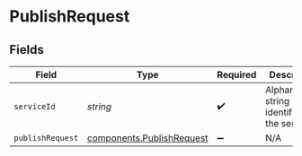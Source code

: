 # PublishRequest


## Fields

| Field                                                              | Type                                                               | Required                                                           | Description                                                        | Example                                                            |
| ------------------------------------------------------------------ | ------------------------------------------------------------------ | ------------------------------------------------------------------ | ------------------------------------------------------------------ | ------------------------------------------------------------------ |
| `serviceId`                                                        | *string*                                                           | :heavy_check_mark:                                                 | Alphanumeric string identifying the service.                       | SU1Z0isxPaozGVKXdv0eY                                              |
| `publishRequest`                                                   | [components.PublishRequest](../../models/shared/publishrequest.md) | :heavy_minus_sign:                                                 | N/A                                                                |                                                                    |